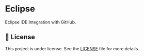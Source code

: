 # Eclipse
Eclipse IDE Integration with GitHub.


## 📝 License

This project is under license. See the [LICENSE](LICENSE.md) file for more details.
